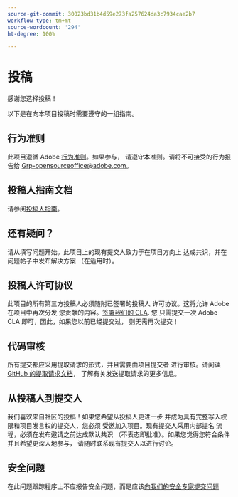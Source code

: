 ```yaml
---
source-git-commit: 30023bd31b4d59e273fa257624da3c7934cae2b7
workflow-type: tm+mt
source-wordcount: '294'
ht-degree: 100%

---
```

# 投稿

感谢您选择投稿！

以下是在向本项目投稿时需要遵守的一组指南。

## 行为准则

此项目遵循 Adobe [行为准则](code-of-conduct.md)。如果参与，
请遵守本准则。请将不可接受的行为报告给 
[Grp-opensourceoffice@adobe.com](mailto:Grp-opensourceoffice@adobe.com)。

## 投稿人指南文档

请参阅[投稿人指南](https://experienceleague.adobe.com/docs/contributor/contributor-guide/introduction.html?lang=zh-Hans)。

## 还有疑问？

请从填写问题开始。此项目上的现有提交人致力于在项目方向上
达成共识，并在问题帖子中发布解决方案
（在适用时）。

## 投稿人许可协议

此项目的所有第三方投稿人必须随附已签署的投稿人
许可协议。这将允许 Adobe 在项目中再次分发
您贡献的内容。[签署我们的 CLA](http://opensource.adobe.com/cla.html). 您
只需提交一次 Adobe CLA 即可，因此，如果您以前已经提交过，
则无需再次提交！

## 代码审核

所有提交都应采用提取请求的形式，并且需要由项目提交者
进行审核。请阅读 [GitHub 的提取请求文档](https://help.github.com/cn/articles/about-pull-requests/)，
了解有关发送提取请求的更多信息。

<!--
Lastly, please follow the [pull request template](PULL_REQUEST_TEMPLATE.md) when
submitting a pull request!
-->

## 从投稿人到提交人

我们喜欢来自社区的投稿！如果您希望从投稿人更进一步
并成为具有完整写入权限和项目发言权的提交人，您必须
受邀加入项目。现有提交人采用内部提名
流程，必须在发布邀请之前达成默认共识
（不表态即批准）。如果您觉得您符合条件并且希望更深入地参与，
请随时联系现有提交人以进行讨论。

## 安全问题

在此问题跟踪程序上不应报告安全问题，而是应该[向我们的安全专家提交问题](https://helpx.adobe.com/cn/security/alertus.html)
